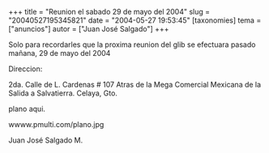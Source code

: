 +++
title = "Reunion el sabado 29 de mayo del 2004"
slug = "20040527195345821"
date = "2004-05-27 19:53:45"
[taxonomies]
tema = ["anuncios"]
autor = ["Juan José Salgado"]
+++

Solo para recordarles que la proxima reunion del glib se efectuara
pasado mañana, 29 de mayo del 2004

Direccion:

2da. Calle de L. Cardenas \# 107 Atras de la Mega Comercial Mexicana de
la Salida a Salvatierra. Celaya, Gto.

plano aqui.

wwww.pmulti.com/plano.jpg

Juan José Salgado M.


